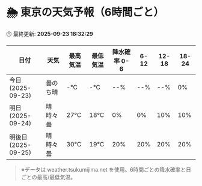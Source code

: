# 🌦️ 東京の天気予報（6時間ごと）

🕒 最終更新: **2025-09-23 18:32:29**

| 日付 | 天気 | 最高気温 | 最低気温 | 降水確率 0-6 | 6-12 | 12-18 | 18-24 |
|------|------|----------|----------|------------|------|------|------|
| 今日 (2025-09-23) | 曇のち晴 | -℃ | -℃ | --% | --% | --% | 0% |
| 明日 (2025-09-24) | 晴時々曇 | 27℃ | 18℃ | 0% | 0% | 10% | 10% |
| 明後日 (2025-09-25) | 晴時々曇 | 30℃ | 19℃ | 20% | 20% | 20% | 20% |

> ※データは weather.tsukumijima.net を使用。6時間ごとの降水確率と日ごとの最高/最低気温。